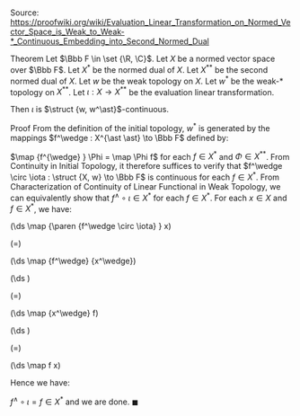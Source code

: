 # 

Source: https://proofwiki.org/wiki/Evaluation_Linear_Transformation_on_Normed_Vector_Space_is_Weak_to_Weak-*_Continuous_Embedding_into_Second_Normed_Dual

Theorem
Let $\Bbb F \in \set {\R, \C}$.
Let $X$ be a normed vector space over $\Bbb F$. 
Let $X^\ast$ be the normed dual of $X$. 
Let $X^{\ast \ast}$ be the second normed dual of $X$. 
Let $w$ be the weak topology on $X$.
Let $w^\ast$ be the weak-$\ast$ topology on $X^{\ast \ast}$.
Let $\iota : X \to X^{\ast \ast}$ be the evaluation linear transformation.

Then $\iota$ is $\struct {w, w^\ast}$-continuous.


Proof
From the definition of the initial topology, $w^\ast$ is generated by the mappings $f^\wedge : X^{\ast \ast} \to \Bbb F$ defined by: 

$\map {f^{\wedge} } \Phi = \map \Phi f$
for each $f \in X^\ast$ and $\Phi \in X^{\ast \ast}$.
From Continuity in Initial Topology, it therefore suffices to verify that $f^\wedge \circ \iota : \struct {X, w} \to \Bbb F$ is continuous for each $f \in X^\ast$.
From Characterization of Continuity of Linear Functional in Weak Topology, we can equivalently show that $f^\wedge \circ \iota \in X^\ast$ for each $f \in X^\ast$.
For each $x \in X$ and $f \in X^\ast$, we have: 














\(\ds \map {\paren {f^\wedge \circ \iota} } x\)

\(=\)







\(\ds \map {f^\wedge} {x^\wedge}\)




















\(\ds \)

\(=\)







\(\ds \map {x^\wedge} f\)




















\(\ds \)

\(=\)







\(\ds \map f x\)









Hence we have: 

$f^\wedge \circ \iota = f \in X^\ast$
and we are done. 
$\blacksquare$





